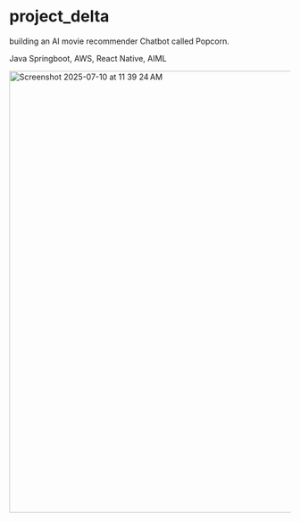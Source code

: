 # project_delta
building an AI movie recommender Chatbot called Popcorn.

Java Springboot, AWS, React Native, AIML

<img width="792" alt="Screenshot 2025-07-10 at 11 39 24 AM" src="https://github.com/user-attachments/assets/2d9cb584-4c76-440b-a654-a27168df55a2" />
